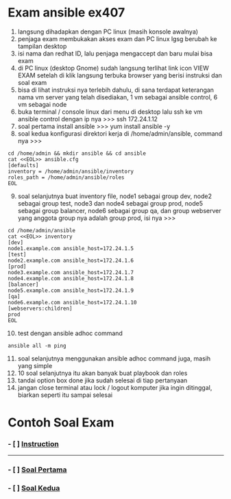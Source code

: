 # Exam ansible ex407

1. langsung dihadapkan dengan PC linux (masih konsole awalnya)
2. penjaga exam membukakan akses exam dan PC linux lgsg berubah ke tampilan desktop
3. isi nama dan redhat ID, lalu penjaga mengaccept dan baru mulai bisa exam
4. di PC linux (desktop Gnome) sudah langsung terlihat link icon VIEW EXAM setelah di klik langsung terbuka browser yang berisi instruksi dan soal exam
5. bisa di lihat instruksi nya terlebih dahulu, di sana terdapat keterangan nama vm server yang telah disediakan, 1 vm sebagai ansible control, 6 vm sebagai node
6. buka terminal / console linux dari menu di desktop lalu ssh ke vm ansible control dengan ip nya >>> ssh 172.24.1.12
7. soal pertama install ansible >>> yum install ansible -y
8. soal kedua konfigurasi direktori kerja di /home/admin/ansible, command nya >>>
```
cd /home/admin && mkdir ansible && cd ansible
cat <<EOL>> ansible.cfg
[defaults]
inventory = /home/admin/ansible/inventory
roles_path = /home/admin/ansible/roles
EOL
```
9. soal selanjutnya buat inventory file, node1 sebagai group dev, node2 sebagai group test, node3 dan node4 sebagai group prod, node5 sebagai group balancer, node6 sebagai group qa, dan group webserver yang anggota group nya adalah group prod, isi nya >>>
```
cd /home/admin/ansible
cat <<EOL>> inventory
[dev]
node1.example.com ansible_host=172.24.1.5
[test]
node2.example.com ansible_host=172.24.1.6
[prod]
node3.example.com ansible_host=172.24.1.7
node4.example.com ansible_host=172.24.1.8
[balancer]
node5.example.com ansible_host=172.24.1.9
[qa]
node6.example.com ansible_host=172.24.1.10
[webservers:children]
prod
EOL
```
10. test dengan ansible adhoc command
```
ansible all -m ping
```
11. soal selanjutnya menggunakan ansible adhoc command juga, masih yang simple
12. 10 soal selanjutnya itu akan banyak buat playbook dan roles
13. tandai option box done jika sudah selesai di tiap pertanyaan
14. jangan close terminal atau lock / logout komputer jika ingin ditinggal, biarkan seperti itu sampai selesai

# Contoh Soal Exam

### - [ ] [Instruction](https://google.com)

___

### - [ ] [Soal Pertama](https://goo.gl)
### - [ ] [Soal Kedua](https://ddg.gg)
